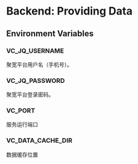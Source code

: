# Backend: Providing Data

## Environment Variables

### VC_JQ_USERNAME

聚宽平台用户名（手机号）。

### VC_JQ_PASSWORD

聚宽平台登录密码。

### VC_PORT

服务运行端口

### VC_DATA_CACHE_DIR

数据缓存位置
